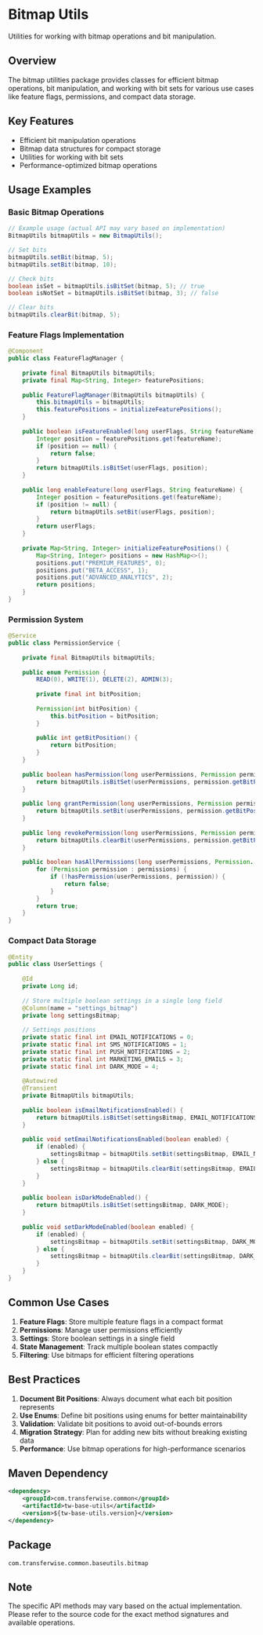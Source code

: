 # Bitmap Utils

Utilities for working with bitmap operations and bit manipulation.

## Overview

The bitmap utilities package provides classes for efficient bitmap operations, bit manipulation, and working with bit sets for various use cases like feature flags, permissions, and compact data storage.

## Key Features

- Efficient bit manipulation operations
- Bitmap data structures for compact storage
- Utilities for working with bit sets
- Performance-optimized bitmap operations

## Usage Examples

### Basic Bitmap Operations
```java
// Example usage (actual API may vary based on implementation)
BitmapUtils bitmapUtils = new BitmapUtils();

// Set bits
bitmapUtils.setBit(bitmap, 5);
bitmapUtils.setBit(bitmap, 10);

// Check bits
boolean isSet = bitmapUtils.isBitSet(bitmap, 5); // true
boolean isNotSet = bitmapUtils.isBitSet(bitmap, 3); // false

// Clear bits
bitmapUtils.clearBit(bitmap, 5);
```

### Feature Flags Implementation
```java
@Component
public class FeatureFlagManager {
    
    private final BitmapUtils bitmapUtils;
    private final Map<String, Integer> featurePositions;
    
    public FeatureFlagManager(BitmapUtils bitmapUtils) {
        this.bitmapUtils = bitmapUtils;
        this.featurePositions = initializeFeaturePositions();
    }
    
    public boolean isFeatureEnabled(long userFlags, String featureName) {
        Integer position = featurePositions.get(featureName);
        if (position == null) {
            return false;
        }
        return bitmapUtils.isBitSet(userFlags, position);
    }
    
    public long enableFeature(long userFlags, String featureName) {
        Integer position = featurePositions.get(featureName);
        if (position != null) {
            return bitmapUtils.setBit(userFlags, position);
        }
        return userFlags;
    }
    
    private Map<String, Integer> initializeFeaturePositions() {
        Map<String, Integer> positions = new HashMap<>();
        positions.put("PREMIUM_FEATURES", 0);
        positions.put("BETA_ACCESS", 1);
        positions.put("ADVANCED_ANALYTICS", 2);
        return positions;
    }
}
```

### Permission System
```java
@Service
public class PermissionService {
    
    private final BitmapUtils bitmapUtils;
    
    public enum Permission {
        READ(0), WRITE(1), DELETE(2), ADMIN(3);
        
        private final int bitPosition;
        
        Permission(int bitPosition) {
            this.bitPosition = bitPosition;
        }
        
        public int getBitPosition() {
            return bitPosition;
        }
    }
    
    public boolean hasPermission(long userPermissions, Permission permission) {
        return bitmapUtils.isBitSet(userPermissions, permission.getBitPosition());
    }
    
    public long grantPermission(long userPermissions, Permission permission) {
        return bitmapUtils.setBit(userPermissions, permission.getBitPosition());
    }
    
    public long revokePermission(long userPermissions, Permission permission) {
        return bitmapUtils.clearBit(userPermissions, permission.getBitPosition());
    }
    
    public boolean hasAllPermissions(long userPermissions, Permission... permissions) {
        for (Permission permission : permissions) {
            if (!hasPermission(userPermissions, permission)) {
                return false;
            }
        }
        return true;
    }
}
```

### Compact Data Storage
```java
@Entity
public class UserSettings {
    
    @Id
    private Long id;
    
    // Store multiple boolean settings in a single long field
    @Column(name = "settings_bitmap")
    private long settingsBitmap;
    
    // Settings positions
    private static final int EMAIL_NOTIFICATIONS = 0;
    private static final int SMS_NOTIFICATIONS = 1;
    private static final int PUSH_NOTIFICATIONS = 2;
    private static final int MARKETING_EMAILS = 3;
    private static final int DARK_MODE = 4;
    
    @Autowired
    @Transient
    private BitmapUtils bitmapUtils;
    
    public boolean isEmailNotificationsEnabled() {
        return bitmapUtils.isBitSet(settingsBitmap, EMAIL_NOTIFICATIONS);
    }
    
    public void setEmailNotificationsEnabled(boolean enabled) {
        if (enabled) {
            settingsBitmap = bitmapUtils.setBit(settingsBitmap, EMAIL_NOTIFICATIONS);
        } else {
            settingsBitmap = bitmapUtils.clearBit(settingsBitmap, EMAIL_NOTIFICATIONS);
        }
    }
    
    public boolean isDarkModeEnabled() {
        return bitmapUtils.isBitSet(settingsBitmap, DARK_MODE);
    }
    
    public void setDarkModeEnabled(boolean enabled) {
        if (enabled) {
            settingsBitmap = bitmapUtils.setBit(settingsBitmap, DARK_MODE);
        } else {
            settingsBitmap = bitmapUtils.clearBit(settingsBitmap, DARK_MODE);
        }
    }
}
```

## Common Use Cases

1. **Feature Flags**: Store multiple feature flags in a compact format
2. **Permissions**: Manage user permissions efficiently
3. **Settings**: Store boolean settings in a single field
4. **State Management**: Track multiple boolean states compactly
5. **Filtering**: Use bitmaps for efficient filtering operations

## Best Practices

1. **Document Bit Positions**: Always document what each bit position represents
2. **Use Enums**: Define bit positions using enums for better maintainability
3. **Validation**: Validate bit positions to avoid out-of-bounds errors
4. **Migration Strategy**: Plan for adding new bits without breaking existing data
5. **Performance**: Use bitmap operations for high-performance scenarios

## Maven Dependency

```xml
<dependency>
    <groupId>com.transferwise.common</groupId>
    <artifactId>tw-base-utils</artifactId>
    <version>${tw-base-utils.version}</version>
</dependency>
```

## Package

`com.transferwise.common.baseutils.bitmap`

## Note

The specific API methods may vary based on the actual implementation. Please refer to the source code for the exact method signatures and available operations.

